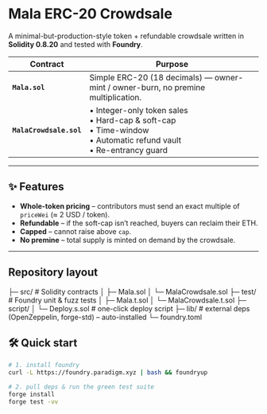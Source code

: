 # Mala ERC-20 Crowdsale

A minimal-but-production-style token + refundable crowdsale written in **Solidity 0.8.20** and tested with **Foundry**.

| Contract | Purpose |
|----------|---------|
| **`Mala.sol`**           | Simple ERC-20 (18 decimals) — owner-mint / owner-burn, no premine multiplication. |
| **`MalaCrowdsale.sol`**  | • Integer-only token sales<br>• Hard-cap & soft-cap<br>• Time-window<br>• Automatic refund vault<br>• Re-entrancy guard |

---

## ✨ Features

* **Whole-token pricing** – contributors must send an exact multiple of `priceWei` (≈ 2 USD / token).  
* **Refundable** – if the soft-cap isn’t reached, buyers can reclaim their ETH.  
* **Capped** – cannot raise above `cap`.  
* **No premine** – total supply is minted on demand by the crowdsale.

---

## Repository layout

├─ src/ # Solidity contracts
│ ├─ Mala.sol
│ └─ MalaCrowdsale.sol
├─ test/ # Foundry unit & fuzz tests
│ ├─ Mala.t.sol
│ └─ MalaCrowdsale.t.sol
├─ script/
│ └─ Deploy.s.sol # one-click deploy script
├─ lib/ # external deps (OpenZeppelin, forge-std) – auto-installed
└─ foundry.toml

## 🛠  Quick start

```bash
# 1. install foundry
curl -L https://foundry.paradigm.xyz | bash && foundryup

# 2. pull deps & run the green test suite
forge install
forge test -vv
```